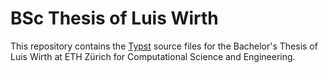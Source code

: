 # BSc Thesis of Luis Wirth

This repository contains the [Typst](https://typst.app/) source files for the
Bachelor's Thesis of Luis Wirth at ETH Zürich for Computational Science and Engineering.
